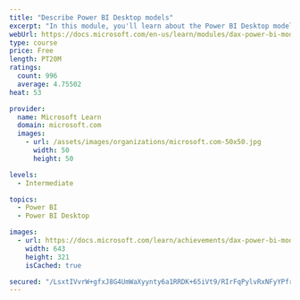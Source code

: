 ```yaml
---
title: "Describe Power BI Desktop models"
excerpt: "In this module, you'll learn about the Power BI Desktop model structure, star schema design basics, analytics queries, and report visual configuration. This module provides a strong foundation on which you can learn to optimize model designs and add model calculations."
webUrl: https://docs.microsoft.com/en-us/learn/modules/dax-power-bi-models/
type: course
price: Free
length: PT20M
ratings:
  count: 996
  average: 4.75502
heat: 53

provider:
  name: Microsoft Learn
  domain: microsoft.com
  images:
    - url: /assets/images/organizations/microsoft.com-50x50.jpg
      width: 50
      height: 50

levels:
  - Intermediate

topics:
  - Power BI
  - Power BI Desktop

images:
  - url: https://docs.microsoft.com/learn/achievements/dax-power-bi-models-social.png
    width: 643
    height: 321
    isCached: true

secured: "/LsxtIVvrW+gfxJ8G4UmWaXyynty6a1RRDK+65iVt9/RIrFqPylvRxNFyYPfrEhCH14g+2SEIzIiqO0/DXGaTsaIiUvmZO+ZfbW+pJl2+ZEPnGXm337zwRtCE8nilKiOw61NTRcdwnsQ6sju11pXdf+M7VJh2Odn3GddMMMZDT0a7dReEyt8t8uEuTZyXcyrJ5mlWS60C8ggW26pcHucFYrvhPfOUVdA5qwXUiTlPtfNp1fVW3dXge5HYfTNjsCWVYFIwHqOAxblGfYvh1hknmOzcqJGsOFFXhHSyBe1+c6+mfTY8Eo5u2w8Kk3ogmwGJGgSk33fIXA+IZ/RKyfR6EsNGoSbHbSW/Ux8+uX4dN1nGDJbKoepyN3I5oNJWWIVB/vKB3mR2KJMeKc5x3c0Pshb4kVfP+LpyFn+9sKwsGo=;nrUG3Gu8jVyRVy3hsGD+kg=="
---
```


